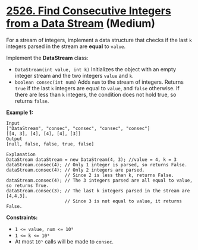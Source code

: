 # [2526. Find Consecutive Integers from a Data Stream][link] (Medium)

[link]: https://leetcode.com/problems/find-consecutive-integers-from-a-data-stream/

For a stream of integers, implement a data structure that checks if the last `k` integers parsed in
the stream are **equal** to `value`.

Implement the **DataStream** class:

- `DataStream(int value, int k)` Initializes the object with an empty integer stream and the two
integers `value` and `k`.
- `boolean consec(int num)` Adds `num` to the stream of integers. Returns `true` if the last `k`
integers are equal to `value`, and `false` otherwise. If there are less than `k` integers, the
condition does not hold true, so returns `false`.

**Example 1:**

```
Input
["DataStream", "consec", "consec", "consec", "consec"]
[[4, 3], [4], [4], [4], [3]]
Output
[null, false, false, true, false]

Explanation
DataStream dataStream = new DataStream(4, 3); //value = 4, k = 3
dataStream.consec(4); // Only 1 integer is parsed, so returns False.
dataStream.consec(4); // Only 2 integers are parsed.
                      // Since 2 is less than k, returns False.
dataStream.consec(4); // The 3 integers parsed are all equal to value, so returns True.
dataStream.consec(3); // The last k integers parsed in the stream are [4,4,3].
                      // Since 3 is not equal to value, it returns False.
```

**Constraints:**

- `1 <= value, num <= 10⁹`
- `1 <= k <= 10⁵`
- At most `10⁵` calls will be made to `consec`.
